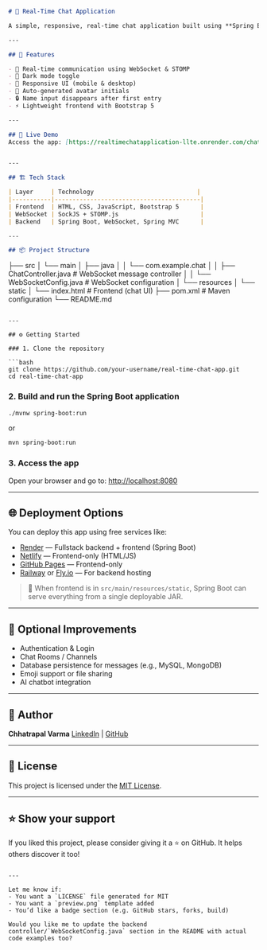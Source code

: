 
```markdown
# 💬 Real-Time Chat Application

A simple, responsive, real-time chat application built using **Spring Boot**, **WebSocket (STOMP over SockJS)**, and **HTML/CSS/JS (Bootstrap 5)**. It includes support for **dark mode**, avatar initials, and auto-scrolling chat bubbles.

---

## 🚀 Features

- 🔴 Real-time communication using WebSocket & STOMP
- 🌙 Dark mode toggle
- 📱 Responsive UI (mobile & desktop)
- 👤 Auto-generated avatar initials
- 🔒 Name input disappears after first entry
- ⚡️ Lightweight frontend with Bootstrap 5

---

## 🚀 Live Demo
Access the app: [https://realtimechatapplication-llte.onrender.com/chat](https://realtimechatapplication-llte.onrender.com/chat)


---

## 🏗️ Tech Stack

| Layer     | Technology                             |
|-----------|-----------------------------------------|
| Frontend  | HTML, CSS, JavaScript, Bootstrap 5      |
| WebSocket | SockJS + STOMP.js                       |
| Backend   | Spring Boot, WebSocket, Spring MVC      |

---

## 📦 Project Structure

```

├── src
│   └── main
│       ├── java
│       │   └── com.example.chat
│       │       ├── ChatController.java         # WebSocket message controller
│       │       └── WebSocketConfig.java        # WebSocket configuration
│       └── resources
│           └── static
│               └── index.html                  # Frontend (chat UI)
├── pom.xml                                     # Maven configuration
└── README.md

````

---

## ⚙️ Getting Started

### 1. Clone the repository

```bash
git clone https://github.com/your-username/real-time-chat-app.git
cd real-time-chat-app
````

### 2. Build and run the Spring Boot application

```bash
./mvnw spring-boot:run
```

or

```bash
mvn spring-boot:run
```

### 3. Access the app

Open your browser and go to:
[http://localhost:8080](http://localhost:8080)

---

## 🌐 Deployment Options

You can deploy this app using free services like:

* [Render](https://render.com/) — Fullstack backend + frontend (Spring Boot)
* [Netlify](https://www.netlify.com/) — Frontend-only (HTML/JS)
* [GitHub Pages](https://pages.github.com/) — Frontend-only
* [Railway](https://railway.app/) or [Fly.io](https://fly.io/) — For backend hosting

> 📝 When frontend is in `src/main/resources/static`, Spring Boot can serve everything from a single deployable JAR.

---

## 🔐 Optional Improvements

* Authentication & Login
* Chat Rooms / Channels
* Database persistence for messages (e.g., MySQL, MongoDB)
* Emoji support or file sharing
* AI chatbot integration

---

## 🙋 Author

**Chhatrapal Varma**
[LinkedIn](https://www.linkedin.com/in/chhatrapal-varma) | [GitHub](https://github.com/chhatrapal-varma)

---

## 📄 License

This project is licensed under the [MIT License](LICENSE).

---

## ⭐️ Show your support

If you liked this project, please consider giving it a ⭐️ on GitHub. It helps others discover it too!

```

---

Let me know if:
- You want a `LICENSE` file generated for MIT
- You want a `preview.png` template added
- You’d like a badge section (e.g. GitHub stars, forks, build)

Would you like me to update the backend controller/`WebSocketConfig.java` section in the README with actual code examples too?
```
